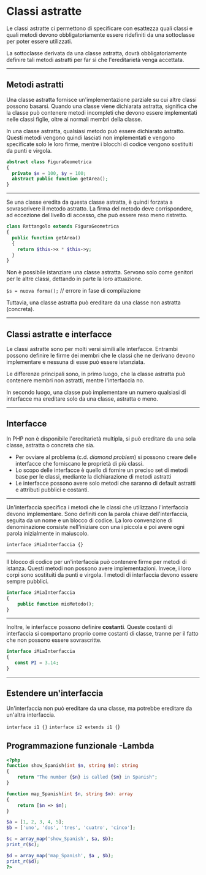# Classi astratte

Le classi astratte ci permettono
di specificare con esattezza quali classi e quali metodi devono
obbligatoriamente essere ridefiniti da una sottoclasse per
poter essere utilizzati.

La sottoclasse derivata da una classe astratta, dovrà
obbligatoriamente definire tali metodi astratti 
per far sì che l'ereditarietà venga accettata.

---

## Metodi astratti

Una classe astratta fornisce un'implementazione parziale su cui altre classi possono basarsi. Quando una classe viene dichiarata astratta, significa che la classe può contenere metodi incompleti che devono essere implementati nelle classi figlie, oltre ai normali membri della classe.

In una classe astratta, qualsiasi metodo può essere dichiarato astratto. Questi metodi vengono quindi lasciati non implementati e vengono specificate solo le loro firme, mentre i blocchi di codice vengono sostituiti da punti e virgola.

```php
abstract class FiguraGeometrica
{
  private $x = 100, $y = 100;
  abstract public function getArea();
}
```
  
---

Se una classe eredita da questa classe astratta, è quindi forzata a sovrascrivere il metodo astratto. La firma del metodo deve corrispondere, ad eccezione del livello di accesso, che può essere reso meno ristretto.

```php
class Rettangolo extends FiguraGeometrica
{
  public function getArea()
  {
    return $this->x * $this->y;
  }
}
```


Non è possibile istanziare una classe astratta. Servono solo come genitori per le altre classi, dettando in parte la loro attuazione.

`$s = nuova forma();` // errore in fase di compilazione

Tuttavia, una classe astratta può ereditare da una classe non astratta (concreta).

---

## Classi astratte e interfacce

Le classi astratte sono per molti versi simili alle interfacce. Entrambi possono definire le firme dei membri che le classi che ne derivano devono implementare e nessuna di esse può essere istanziata. 

Le differenze principali sono, in primo luogo, che la classe astratta può contenere membri non astratti, mentre l'interfaccia no. 

In secondo luogo, una classe può implementare un numero qualsiasi di interfacce ma ereditare solo da una classe, astratta o meno.

---

## Interfacce

In PHP non è disponibile l'ereditarietà multipla, si può ereditare da una sola classe, astratta o concreta che sia.

* Per ovviare al problema (c.d. *diamond problem*) si possono creare delle interfacce che forniscano le proprietà di più classi.
* Lo scopo delle interfacce è quello di fornire un preciso set di metodi 
base per le classi, mediante la dichiarazione di metodi astratti
* Le interfacce possono avere solo metodi che saranno di default 
astratti e attributi pubblici e costanti.

---

Un'interfaccia specifica i metodi che le classi che utilizzano l'interfaccia devono implementare. Sono definiti con la parola chiave dell'interfaccia, seguita da un nome e un blocco di codice. La loro convenzione di denominazione consiste nell'iniziare con una i piccola e poi avere ogni parola inizialmente in maiuscolo.

`interface iMiaInterfaccia {}`

---

Il blocco di codice per un'interfaccia può contenere firme per metodi di istanza. Questi metodi non possono avere implementazioni. Invece, i loro corpi sono sostituiti da punti e virgola. I metodi di interfaccia devono essere sempre pubblici.

```php
interface iMiaInterfaccia
{
    public function mioMetodo();
}
```

---

Inoltre, le interfacce possono definire **costanti**. Queste costanti di interfaccia si comportano proprio come costanti di classe, tranne per il fatto che non possono essere sovrascritte.

```php
interface iMiaInterfaccia
{
   const PI = 3.14;
}
```

---

## Estendere un'interfaccia

Un'interfaccia non può ereditare da una classe, ma potrebbe ereditare da un'altra interfaccia.

`interface i1 {}`
`interface i2 extends i1 {`}

## Programmazione funzionale -Lambda

```php
<?php
function show_Spanish(int $n, string $m): string
{
    return "The number {$n} is called {$m} in Spanish";
}

function map_Spanish(int $n, string $m): array
{
    return [$n => $m];
}

$a = [1, 2, 3, 4, 5];
$b = ['uno', 'dos', 'tres', 'cuatro', 'cinco'];

$c = array_map('show_Spanish', $a, $b);
print_r($c);

$d = array_map('map_Spanish', $a , $b);
print_r($d);
?>
```